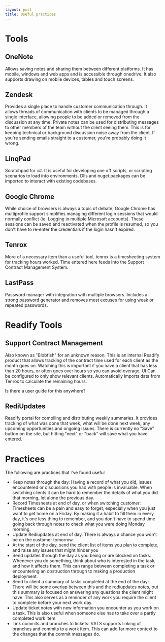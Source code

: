 ```yaml
---
layout: post
title: Useful practices
---
```


# Tools
## OneNote
Allows saving notes and sharing them between different platforms. It has mobile, windows and web apps and is accessible through onedrive. It also supports drawing on mobile devices, tables and touch screens.

## Zendesk
Provides a single place to handle customer communication through. It allows threads of communication with clients to be managed through a single interface, allowing people to be added or removed from the discussion at any time. Private notes can be used for distributing messages to other members of the team without the client seeing them. This is for keeping technical or background discussion noise away from the client. If you're sending emails straight to a customer, you're probably doing it wrong.

## LinqPad
Scratchpad for c#. It is useful for developing one off scripts, or scripting scenarios to load into environments. Dlls and nuget packages can be imported to interact with existing codebases.

## Google Chrome
While choice of browsers is always a topic of debate, Google Chrome has multiprofile support simplifies managing different login sessions that would normally conflict (ie. Logging in multiple Microsoft accounts). These sessions can be saved and reactivated when the profile is resumed, so you don't have to re-enter the credentials if the login hasn't expired. 

## Tenrox
More of a necessary item than a useful tool, tenrox is a timesheeting system for tracking hours worked. Time entered here feeds into the Support Contract Management System.

## LastPass
Password manager with integration with multiple browsers. Includes a strong password generator and removes most excuses for using weak or repeated passwords.

# Readify Tools

## Support Contract Management
Also known as "Blobfish" for an unknown reason. This is an internal Readify product that allows tracking of the contract time used for each client as the month goes on. Watching this is important if you have a client that has less than 20 hours, or often goes over hours so you can avoid overage. UI Can be configured to only show relevant clients. Automatically imports data from Tenrox to calculate the remaining hours.

Is there a user guide for this anywhere?

## RediUpdates
Readify portal for compiling and distributing weekly summaries. It provides tracking of what was done that week, what will be done next week, any upcoming opportunities and ongoing issues. There is currently no "Save" button on the site, but hitting "next" or "back" will save what you have entered.

# Practices

The following are practices that I've found useful 

* Keep notes through the day: Having a record of what you did, issues encountered or discussions you had with people is invaluable. When switching clients it can be hard to remember the details of what you did that morning, let alone the previous day.
* Record Timesheets at end of day, or when switching customer: Timesheets can be a pain and easy to forget, especially when you just want to get home on a Friday. By making it a habit to fill them in every day, it's one less thing to remember, and you don't have to spend time going back through notes to check what you were doing Monday morning.
* Update Rediupdates at end of day. There is always a chance you won't be on the customer tomorrow. 
* At the start of the day, send the client list of items you plan to complete, and raise any issues that might hinder you
* Send updates through the day as you being or are blocked on tasks. Whenever you do something, think about who is interested in the task, and how it affects them. This can range between completing a task or encountering an obstruction through to making a production deployment.
* Send to client a summary of tasks completed at the end of the day: There will be some overlap between this and the rediupdates notes, but this summary is focused on answering any questions the client might have. This also serves as a reminder of any work you require the client to complete before your next work day.
* Update ticket notes with new information you encounter as you work on a task. This is also useful when someone else has to take over a partly completed work item.
* Link commits and branches to tickets: VSTS supports linking of branches and commits to a work item. This can add far more context to the changes that the commit messages do.